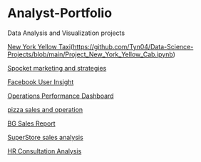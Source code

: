 # Analyst-Portfolio
Data Analysis and Visualization projects

[New York Yellow Taxi](https://github.com/Tyn04/Data-Science-Projects/blob/main/NYC%20Yellow%20Taxi%20Trip%20Analysis.pdf)(https://github.com/Tyn04/Data-Science-Projects/blob/main/Project_New_York_Yellow_Cab.ipynb)

[Spocket marketing and strategies](https://github.com/Tyn04/Data-Science-Projects/blob/main/spocket%20marketing%20and%20strategies.pdf)

[Facebook User Insight](https://github.com/Tyn04/Data-Science-Projects/blob/main/Facebook%20User%20Insight.pdf)

[Operations Performance Dashboard](https://github.com/Tyn04/Data-Science-Projects/blob/main/Operations%20Performance%20Dashboard%201-merged.pdf)

[pizza sales and operation](https://github.com/Tyn04/Data-Science-Projects/blob/main/pizza%20sales%20and%20operation.pdf)

[BG Sales Report](https://github.com/Tyn04/Data-Science-Projects/blob/main/BG%20Sales%20Report.pdf)

[SuperStore sales analysis](https://github.com/Tyn04/Data-Science-Projects/blob/main/SuperStore%20sales%20analysis.pdf)

[HR Consultation Analysis](https://github.com/Tyn04/Data-Science-Projects/blob/main/HR%20Consultation%20Analysis.pdf)




